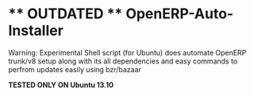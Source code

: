 ** OUTDATED **
OpenERP-Auto-Installer
======================

Warning: Experimental Shell script (for Ubuntu) does automate OpenERP trunk/v8 setup along with its all dependencies and easy commands to perfrom updates easily using bzr/bazaar

**TESTED ONLY ON Ubuntu 13.10**
